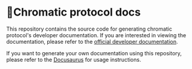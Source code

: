 # Chromatic protocol docs

This repository contains the source code for generating chromatic protocol's developer documentation. If you are interested in viewing the documentation, please refer to the [official developer documentation](https://chromatic.finance/docs).  

If you want to generate your own documentation using this repository, please refer to the [Docusaurus](https://docusaurus.io/) for usage instructions.
